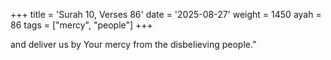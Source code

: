 +++
title = 'Surah 10, Verses 86'
date = '2025-08-27'
weight = 1450
ayah = 86
tags = ["mercy", "people"]
+++

and deliver us by Your mercy from the disbelieving people.”